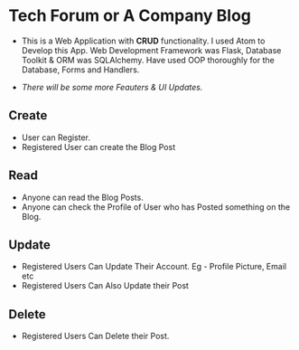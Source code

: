# Tech Forum or A Company Blog

- This is a Web Application with **CRUD** functionality. I used Atom to Develop this App. Web Development Framework was Flask, Database Toolkit & ORM was SQLAlchemy. Have used OOP thoroughly for the Database, Forms and Handlers. 

- _There will be some more Feauters & UI Updates._ 


## Create  

- User can Register.
- Registered User can create the Blog Post

## Read 

- Anyone can read the Blog Posts.
- Anyone can check the Profile of User who has Posted something on the Blog.

## Update

- Registered Users Can Update Their Account. Eg - Profile Picture, Email etc
- Registered Users Can Also Update their Post


## Delete

- Registered Users Can Delete their Post. 